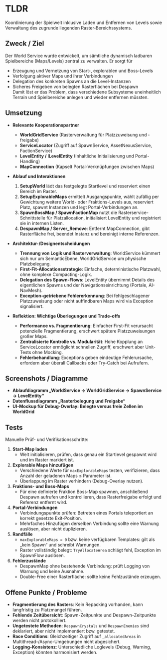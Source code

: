 # TLDR  
Koordinierung der Spielwelt inklusive Laden und Entfernen von Levels sowie Verwaltung des zugrunde liegenden Raster‐Bereichssystems.

## Zweck / Ziel  
Der World Service wurde entwickelt, um sämtliche dynamisch ladbaren Spielbereiche (Maps/Levels) zentral zu verwalten. Er sorgt für  
- Erzeugung und Vernetzung von Start-, explorablen und Boss-Levels  
- Verfolgung aktiver Maps und ihrer Verbindungen  
- Delegation des konkreten Spawns an die Level-Instanzen  
- Sicheres Freigeben von belegten Rasterflächen bei Despawn  
Damit löst er das Problem, dass verschiedene Subsysteme uneinheitlich Terrain und Spielbereiche anlegen und wieder entfernen müssten.

## Umsetzung  
- **Relevante Kooperationspartner**  
  - **WorldGridService** (Rasterverwaltung für Platzzuweisung und ­freigabe) 
  - **ServiceLocator** (Zugriff auf SpawnService, AssetNexusService, FactionService)  
  - **LevelEntity / ILevelEntity** (Inhaltliche Initialisierung und Portal-Handling)  
  - **MapConnection** (Kapselt Portal-Verknüpfungen zwischen Maps)  

- **Ablauf und Interaktionen**  
  1. **SetupWorld** lädt das festgelegte Startlevel und reserviert einen Bereich im Raster.  
  2. **SetupExplorableMaps** ermittelt Ausgangspunkte, wählt zufällig per Gewichtung weitere World- oder Fraktions-Levels aus, reserviert Platz, spawnt Instanzen und legt Portal-Verbindungen an.  
  3. **SpawnBossMap / SpawnFactionMap** nutzt die Raster­service-Schnittstelle für Platzallocation, initialisiert LevelEntity und registriert sie in internen Listen.  
  4. **DespawnMap / Server_Remove**: Entfernt MapConnection, gibt Rasterfläche frei, beendet Instanz und bereinigt interne Referenzen.  

- **Architektur-/Designentscheidungen**  
  - **Trennung von Logik und Rasterverwaltung**: WorldService kümmert sich nur um Semantic­Ebene, WorldGridService um physische Platzbelegung.  
  - **First-Fit-Allocationsstrategie**: Einfache, deterministische Platzwahl, ohne komplexe Compacting-Logik.  
  - **Delegation des Spawn-Flows**: LevelEntity übernimmt Details des eigentlichen Spawns und der Navigationseinrichtung (Portale, AI-NavMesh).  
  - **Exception-getriebene Fehlererkennung**: Bei fehlgeschlagener Platzzuweisung oder nicht auffindbaren Maps wird via Exception signalisiert.  

- **Reflektion: Wichtige Überlegungen und Trade-offs**  
  - **Performance vs. Fragmentierung**: Einfacher First-Fit verursacht potenzielle Fragmentierung, erschwert spätere Platzzuweisungen großer Maps.  
  - **Zentralisierte Kontrolle vs. Modularität**: Hohe Kopplung an ServiceLocator ermöglicht schnellen Zugriff, erschwert aber Unit-Tests ohne Mocking.  
  - **Fehlerbehandlung**: Exceptions geben eindeutige Fehlerursache, erfordern aber überall Callbacks oder Try-Catch bei Aufrufern.

## Screenshots / Diagramme  
- **Ablaufdiagramm „WorldService → WorldGridService → SpawnService → LevelEntity“**  
- **Datenflussdiagramm „Rasterbelegung und Freigabe“**  
- **UI-Mockup für Debug-Overlay: Belegte versus freie Zellen im WorldGrid**  

## Tests  
Manuelle Prüf- und Verifikationsschritte:  
1. **Start-Map laden**  
   - Welt initialisieren, prüfen, dass genau ein Startlevel gespawnt wird und im Raster markiert ist.  
2. **Explorable Maps hinzufügen**  
   - Verschiedene Werte für `maxExplorableMaps` testen, verifizieren, dass Anzahl der geladenen Maps ≤ Parameter ist.  
   - Überlappung im Raster verhindern (Debug-Overlay nutzen).  
3. **Fraktions- und Boss-Maps**  
   - Für eine definierte Fraktion Boss-Map spawnen, anschließend Despawn aufrufen und kontrollieren, dass Rasterfreigabe erfolgt und Referenz entfernt wird.  
4. **Portal-Verbindungen**  
   - Verbindungspunkte prüfen: Betreten eines Portals teleportiert an korrekt gesetzte Exit-Position.  
   - Mehrfaches Hinzufügen derselben Verbindung sollte eine Warnung auslösen, aber nicht duplizieren.  
5. **Randfälle**  
   - `maxExplorableMaps = 0` bzw. keine verfügbaren Templates: gilt als „kein Spawn“ und schreibt Warnungen.  
   - Raster vollständig belegt: `TryAllocateArea` schlägt fehl, Exception im SpawnFlow auslösen.  
6. **Fehlerzustände**  
   - DespawnMap ohne bestehende Verbindung: prüft Logging von Warnung und keine Ausnahme.  
   - Double-Free einer Rasterfläche: sollte keine Fehlzustände erzeugen.

## Offene Punkte / Probleme  
- **Fragmentierung des Rasters**: Kein Repacking vorhanden, kann langfristig zu Platzmangel führen.  
- **Fehlende Zeitübersicht**: Spawn-Zeitpunkte und Despawn-Zeitpunkte werden nicht protokolliert.  
- **Ungetestete Methoden**: `RespawnCrystals` und `RespawnEnemies` sind deklariert, aber nicht implementiert bzw. getestet.  
- **Race Conditions**: Gleichzeitiger Zugriff auf `_allocatedAreas` in Multithread-/Async-Umgebungen nicht abgesichert.  
- **Logging-Konsistenz**: Unterschiedliche Loglevels (Debug, Warning, Exception) könnten harmonisiert werden.
